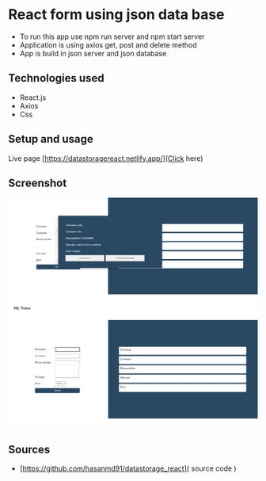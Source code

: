 # React form using json data base

- To run this app use npm run server and npm start server
- Application is using axios get, post and delete method
- App is build in json server and json database

## Technologies used

- React.js
- Axios
- Css

## Setup and usage

Live page [https://datastoragereact.netlify.app/](Click here)

## Screenshot

<img src="src\asset\React-App (1).png"/>
<br/>
<img src="src\asset\React-App.png"/>

## Sources

- [https://github.com/hasanmd91/datastorage_react]( source code )
